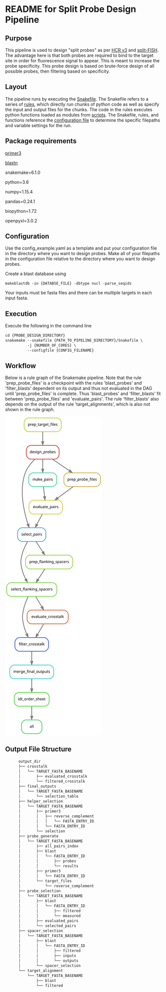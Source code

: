 # README for Split Probe Design Pipeline
## Purpose
This pipeline is used to design "split probes" as per [HCR v3](http://doi.org/10.1242/dev.165753) and [split-FISH](https://doi.org/10.1038/s41592-020-0858-0).
The advantage here is that both probes are required to bind to the target site in order for fluorescence signal to appear.
This is meant to increase the probe specificity.
This probe design is based on brute-force design of all possible probes, then filtering based on specificity.

## Layout

The pipeline runs by executing the [Snakefile](https://github.com/benjamingrodner/FISH_split_probe_design/blob/main/Snakefile). The Snakefile refers to a series of [rules](https://github.com/benjamingrodner/FISH_split_probe_design/tree/main/rules), which directly run chunks of python code as well as specify the input and output files for the chunks. The code in the rules executes python functions loaded as modules from [scripts](https://github.com/benjamingrodner/FISH_split_probe_design/tree/main/scripts). The Snakefile, rules, and functions reference the [configuration file](https://github.com/benjamingrodner/FISH_split_probe_design/blob/main/config_example.yaml) to determine the specific filepaths and variable settings for the run. 

## Package requirements
[primer3](https://github.com/primer3-org/primer3)

[blastn](https://blast.ncbi.nlm.nih.gov/Blast.cgi?CMD=Web&PAGE_TYPE=BlastDocs&DOC_TYPE=Download)

snakemake=6.1.0

python=3.6

numpy=1.15.4

pandas=0.24.1

biopython=1.72

openpyxl=3.0.2


## Configuration
Use the config_example.yaml as a template and put your configuration file in the directory where you want to design probes. Make all of your filepaths in the configuration file relative to the directory where you want to design probes.

Create a blast database using
```
makeblastdb -in {DATABSE_FILE} -dbtype nucl -parse_seqids
```
Your inputs must be fasta files and there can be multiple targets in each input fasta.


## Execution
Execute the following in the command line


```
cd {PROBE_DESIGN_DIRECTORY}
snakemake --snakefile {PATH_TO_PIPELINE_DIRECTORY}/Snakefile \
          -j {NUMBER_OF_CORES} \
          --configfile {CONFIG_FILENAME}
```


## Workflow
Below is a rule graph of the Snakemake pipeline. Note that the rule 'prep_probe_files' is a checkpoint with the rules 'blast_probes' and 'filter_blasts' dependent on its output and thus not evaluated in the DAG until 'prep_probe_files' is complete. Thus 'blast_probes' and 'filter_blasts' fit between 'prep_probe_files' and 'evaluate_pairs'. The rule 'filter_blasts' also depends on the output of the rule 'target_alignments', which is also not shown in the rule graph.


[](./rulegraph.svg)
<img src="./rulegraph.svg">

## Output File Structure 

          output_dir
          ├── crosstalk
          │   └── TARGET_FASTA_BASENAME
          │       ├── evaluated_crosstalk
          │       └── filtered_crosstalk
          ├── final_outputs
          │   └── TARGET_FASTA_BASENAME
          │       └── selection_table
          ├── helper_selection
          │   └── TARGET_FASTA_BASENAME
          │       ├── primer3
          │       │   ├── reverse_complement
          │       │   │   └── FASTA_ENTRY_ID
          │       │   └── FASTA_ENTRY_ID
          │       └── selection
          ├── probe_generate
          │   └── TARGET_FASTA_BASENAME
          │       ├── all_pairs_index
          │       ├── blast
          │       │   └── FASTA_ENTRY_ID
          │       │       ├── probes
          │       │       └── results
          │       ├── primer3
          │       │   └── FASTA_ENTRY_ID
          │       └── target_files
          │           └── reverse_complement
          ├── probe_selection
          │   └── TARGET_FASTA_BASENAME
          │       ├── blast
          │       │   └── FASTA_ENTRY_ID
          │       │       ├── filtered
          │       │       └── measured
          │       ├── evaluated_pairs
          │       └── selected_pairs
          ├── spacer_selection
          │   └── TARGET_FASTA_BASENAME
          │       ├── blast
          │       │   └── FASTA_ENTRY_ID
          │       │       ├── filtered
          │       │       ├── inputs
          │       │       └── outputs
          │       └── spacer_selection
          └── target_alignment
              └── TARGET_FASTA_BASENAME
                  ├── blast
                  └── filtered
